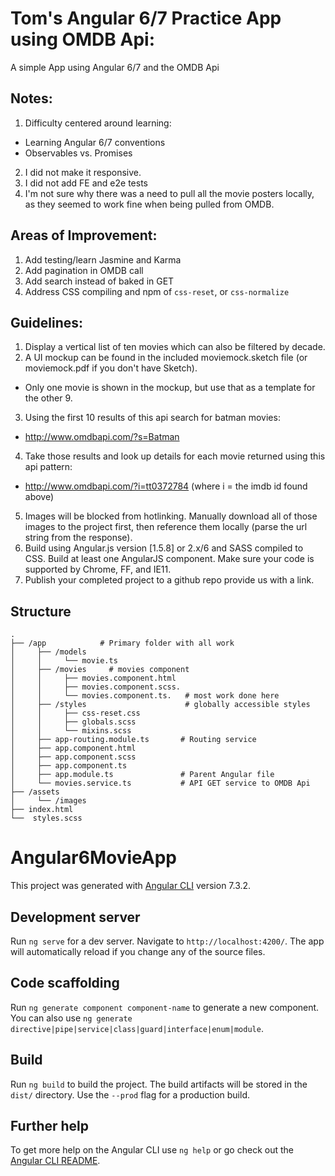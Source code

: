 # Tom's Angular 6/7 Practice App using OMDB Api:
A simple App using Angular 6/7 and the OMDB Api

## Notes: 
1. Difficulty centered around learning:
  * Learning Angular 6/7 conventions
  * Observables vs. Promises
2. I did not make it responsive.
3. I did not add FE and e2e tests
4. I'm not sure why there was a need to pull all the movie posters locally, as they seemed to work fine when being pulled from OMDB.

## Areas of Improvement:
1. Add testing/learn Jasmine and Karma
2. Add pagination in OMDB call
3. Add search instead of baked in GET
4. Address CSS compiling and npm of `css-reset`, or `css-normalize`

## Guidelines:
1. Display a vertical list of ten movies which can also be filtered by decade.
2. A UI mockup can be found in the included moviemock.sketch file (or moviemock.pdf if you don't have Sketch).
  * Only one movie is shown in the mockup, but use that as a template for the other 9.
3. Using the first 10 results of this api search for batman movies:
  * http://www.omdbapi.com/?s=Batman
4. Take those results and look up details for each movie returned using this api pattern:
  * http://www.omdbapi.com/?i=tt0372784 (where i = the imdb id found above)
5. Images will be blocked from hotlinking. Manually download all of those images to the project first, then reference them locally (parse the url string from the response).
6. Build using Angular.js version [1.5.8] or 2.x/6 and SASS compiled to CSS. Build at least one AngularJS component. Make sure your code is supported by Chrome, FF, and IE11.
7. Publish your completed project to a github repo provide us with a link.

## Structure
    .
    ├── /app            # Primary folder with all work
    │     ├── /models 
    │     │     └── movie.ts
    │     ├── /movies     # movies component
    │     │     ├── movies.component.html
    │     │     ├── movies.component.scss. 
    │     │     └── movies.component.ts.   # most work done here
    │     ├── /styles                      # globally accessible styles
    │     │     ├── css-reset.css     
    │     │     ├── globals.scss
    │     │     └── mixins.scss
    │     ├── app-routing.module.ts       # Routing service
    │     ├── app.component.html
    │     ├── app.component.scss
    │     ├── app.component.ts
    │     ├── app.module.ts               # Parent Angular file
    │     └── movies.service.ts           # API GET service to OMDB Api
    ├── /assets
    │     └── /images
    ├── index.html
    └──  styles.scss


# Angular6MovieApp

This project was generated with [Angular CLI](https://github.com/angular/angular-cli) version 7.3.2.

## Development server

Run `ng serve` for a dev server. Navigate to `http://localhost:4200/`. The app will automatically reload if you change any of the source files.

## Code scaffolding

Run `ng generate component component-name` to generate a new component. You can also use `ng generate directive|pipe|service|class|guard|interface|enum|module`.

## Build

Run `ng build` to build the project. The build artifacts will be stored in the `dist/` directory. Use the `--prod` flag for a production build.

## Further help

To get more help on the Angular CLI use `ng help` or go check out the [Angular CLI README](https://github.com/angular/angular-cli/blob/master/README.md).
